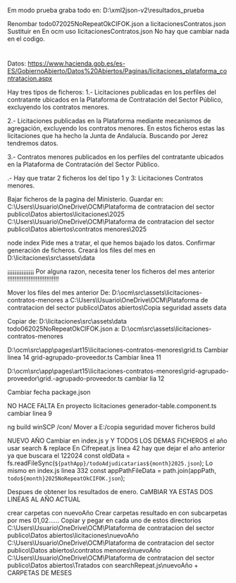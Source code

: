 Em modo prueba graba todo en:
D:\xml2json-v2\resultados_prueba

Renombar todo072025NoRepeatOkCIFOK.json a licitacionesContratos.json
Sustituir en En ocm uso licitacionesContratos.json
No hay que cambiar nada en el codigo.

#

#

#

#

#

#

#

#

#

#

#

#

#

Datos:
https://www.hacienda.gob.es/es-ES/GobiernoAbierto/Datos%20Abiertos/Paginas/licitaciones_plataforma_contratacion.aspx

Hay tres tipos de ficheros:
1.- ​Licitaciones publicadas en los perfiles del contratante ubicados en la Plataforma de Contratación del Sector Público, excluyendo los contratos menores.

2.- Licitaciones publicadas en la Plataforma mediante mecanismos de agregación, excluyendo los contratos menores.
En estos ficheros estas las licitaciones que ha hecho la Junta de Andalucía. Buscando por Jerez tendremos datos.

3.- Contratos menores publicados en los perfiles del contratante ubicados en la Plataforma de Contratación del Sector Público.

.- Hay que tratar 2 ficheros los del tipo 1 y 3:
Licitaciones
Contratos menores.

Bajar ficheros de la pagina del Ministerio.
Guardar en:
C:\Users\Usuario\OneDrive\OCM\Plataforma de contratacion del sector publico\Datos abiertos\licitaciones\2025
C:\Users\Usuario\OneDrive\OCM\Plataforma de contratacion del sector publico\Datos abiertos\contratos menores\2025

node index
Pide mes a tratar, el que hemos bajado los datos.
Confirmar generación de ficheros.
Creará los files del mes en D:\licitaciones\src\assets\data

¡¡¡¡¡¡¡¡¡¡¡¡¡¡¡ Por alguna razon, necesita tener los ficheros del mes anterior !!!!!!!!!!!!!!!!!!!!!!!!!!!!!

Mover los files del mes anterior
De:
D:\ocm\src\assets\licitaciones-contratos-menores
a
C:\Users\Usuario\OneDrive\OCM\Plataforma de contratacion del sector publico\Datos abiertos\Copia seguridad assets data

Copiar de:
D:\licitaciones\src\assets\data
todo062025NoRepeatOkCIFOK.json
a:
D:\ocm\src\assets\licitaciones-contratos-menores

D:\ocm\src\app\pages\art15\licitaciones-contratos-menores\grid.ts
Cambiar linea 14
grid-agrupado-proveedor.ts
Cambiar linea 11

D:\ocm\src\app\pages\art15\licitaciones-contratos-menores\grid-agrupado-proveedor\grid.-agrupado-proveedor.ts
cambiar lia 12

Cambiar fecha package.json

NO HACE FALTA
En proyecto licitaciones generador-table.component.ts cambiar linea 9

ng build
winSCP
/con/
Mover a E:/copia seguridad
mover ficheros build

NUEVO AÑO
Cambiar en index.js y Y TODOS LOS DEMAS FICHEROS el año
usar search & replace
En Cifrepeat.js linea 42 hay que dejar el año anterior ya que buscara el 122024
const oldData = fs.readFileSync(`${pathApp}/todoAdjudicatarias${month}2025.json`);
Lo mismo en index.js linea 332
const appPathFileData = path.join(appPath, `todo${month}2025NoRepeatOkCIFOK.json`);

Despues de obtener los resultados de enero. CaMBIAR YA ESTAS DOS LINEAS AL AÑO ACTUAL

crear carpetas con nuevoAño
Crear carpetas resultado en con subcarpetas por mes 01,02......
Copiar y pegar en cada uno de estos directorios
C:\Users\Usuario\OneDrive\OCM\Plataforma de contratacion del sector publico\Datos abiertos\licitaciones\nuevoAño
C:\Users\Usuario\OneDrive\OCM\Plataforma de contratacion del sector publico\Datos abiertos\contratos menores\nuevoAño
C:\Users\Usuario\OneDrive\OCM\Plataforma de contratacion del sector publico\Datos abiertos\Tratados con searchRepeat.js\nuevoAño + CARPETAS DE MESES
